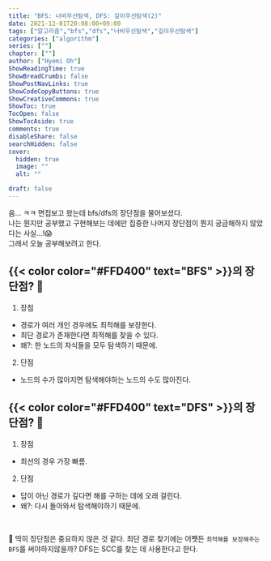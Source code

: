 ```yaml
---
title: "BFS: 너비우선탐색, DFS: 깊이우선탐색(2)"
date: 2021-12-01T20:08:00+09:00
tags: ["알고리즘","bfs","dfs","너비우선탐색","깊이우선탐색"]
categories: ["algorithm"]
series: [""]
chapter: [""]
author: ["Hyemi Oh"]
ShowReadingTime: true
ShowBreadCrumbs: false
ShowPostNavLinks: true
ShowCodeCopyButtons: true
ShowCreativeCommons: true
ShowToc: true
TocOpen: false
ShowTocAside: true
comments: true
disableShare: false
searchHidden: false
cover:
  hidden: true
  image: ""
  alt: ""

draft: false
---
```

음... ㅋㅋ 면접보고 왔는데 bfs/dfs의 장단점을 물어보셨다.
<br>
나는 뭔지만 공부했고 구현해보는 데에만 집중한 나머지 장단점이 뭔지 궁금해하지 않았다는 사실...!😱
<br>
그래서 오늘 공부해보려고 한다.

## {{< color color="#FFD400" text="BFS" >}}의 장단점? 🧐

1. 장점

- 경로가 여러 개인 경우에도 최적해를 보장한다.
- 최단 경로가 존재한다면 최적해를 찾을 수 있다.
- 왜?: 한 노드의 자식들을 모두 탐색하기 때문에.

2. 단점

- 노드의 수가 많아지면 탐색해야하는 노드의 수도 많아진다.

## {{< color color="#FFD400" text="DFS" >}}의 장단점? 🧐

1. 장점

- 최선의 경우 가장 빠름.

2. 단점

- 답이 아닌 경로가 깊다면 해를 구하는 데에 오래 걸린다.
- 왜?: 다시 돌아와서 탐색해야하기 때문에.

<br>

💚 딱히 장단점은 중요하지 않은 것 같다. 최단 경로 찾기에는 어쨋든 `최적해를 보장해주는 BFS`를 써야하지않을까? DFS는 SCC를 찾는 데 사용한다고 한다.